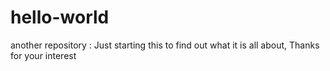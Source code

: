 # hello-world
another repository
: Just starting this to find out what it is all about, Thanks for your interest
